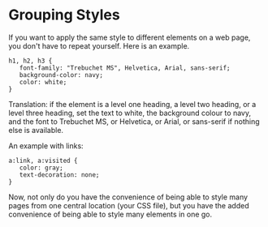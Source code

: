 
# Grouping Styles
If you want to apply the same style to different elements on a web page, you don't have to repeat
yourself. Here is an example.
~~~
h1, h2, h3 {
   font-family: "Trebuchet MS", Helvetica, Arial, sans-serif;
   background-color: navy;
   color: white;
}
~~~
Translation: if the element is a level one heading, a level two heading, or a level three heading,
set the text to white, the background colour to navy, and the font to Trebuchet MS, or Helvetica, or Arial, or
sans-serif if nothing else is available.

An example with links:
~~~
a:link, a:visited {
   color: gray;
   text-decoration: none;
}
~~~

Now, not only do you have the convenience of being able to style many pages from one central location
(your CSS file), but you have the added convenience of being able to style many elements in
one go.